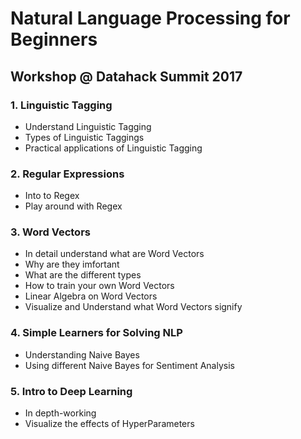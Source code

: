# Natural Language Processing for Beginners
## Workshop @ Datahack Summit 2017

### 1. Linguistic Tagging
* Understand Linguistic Tagging
* Types of Linguistic Taggings
* Practical applications of Linguistic Tagging

### 2. Regular Expressions
* Into to Regex
* Play around with Regex

### 3. Word Vectors
* In detail understand what are Word Vectors
* Why are they imfortant
* What are the different types
* How to train your own Word Vectors
* Linear Algebra on Word Vectors
* Visualize and Understand what Word Vectors signify

### 4. Simple Learners for Solving NLP
* Understanding Naive Bayes
* Using different Naive Bayes for Sentiment Analysis

### 5. Intro to Deep Learning
* In depth-working
* Visualize the effects of HyperParameters
